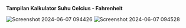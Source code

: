 **Tampilan Kalkulator Suhu Celcius - Fahrenheit**

![Screenshot 2024-06-07 094426](https://github.com/noveliamp/KalkulatorSuhu/assets/150114566/302e2844-d5f7-479f-9b45-6e293074ab41)
![Screenshot 2024-06-07 094528](https://github.com/noveliamp/KalkulatorSuhu/assets/150114566/e99ba463-48b2-4712-864d-749f6fd08cb4)

